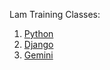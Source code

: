 Lam Training Classes:
1.  [Python](Class_01_Python/Class_01.md)
2.  [Django](Class_02_Django/Class_02.md)
3.  [Gemini](Class_03_Gemini/Class_03.md)
